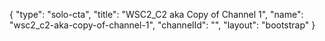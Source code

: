 {
    "type": "solo-cta",
    "title": "WSC2_C2 aka Copy of Channel 1",
    "name": "wsc2_c2-aka-copy-of-channel-1",
    "channelId": "",
    "layout": "bootstrap"
}